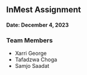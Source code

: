 ## InMest Assignment

#### Date: December 4, 2023

### Team Members

- Xarri George
- Tafadzwa Choga
- Samjo Saadat
